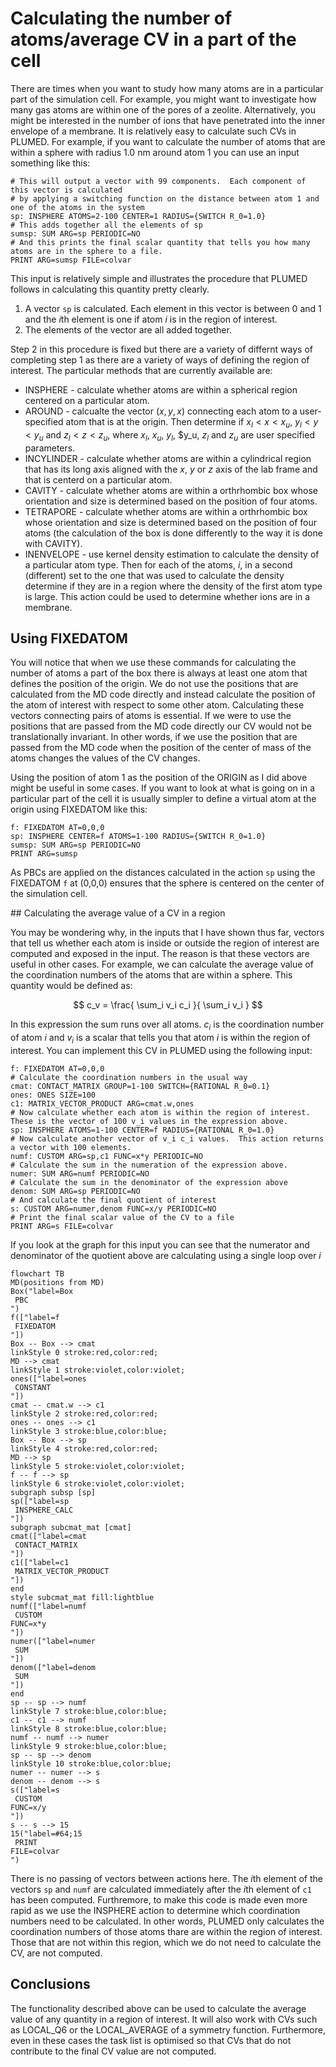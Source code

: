 # Calculating the number of atoms/average CV in a part of the cell

There are times when you want to study how many atoms are in a particular part of the simulation cell.  For example, you might 
want to investigate how many gas atoms are within one of the pores of a zeolite.  Alternatively, you might be interested in the 
number of ions that have penetrated into the inner envelope of a membrane.  It is relatively easy to calculate such CVs in PLUMED.
For example, if you want to calculate the number of atoms that are within a sphere with radius 1.0 nm around atom 1 you can use an 
input something like this:

```plumed
# This will output a vector with 99 components.  Each component of this vector is calculated
# by applying a switching function on the distance between atom 1 and one of the atoms in the system
sp: INSPHERE ATOMS=2-100 CENTER=1 RADIUS={SWITCH R_0=1.0}
# This adds together all the elements of sp
sumsp: SUM ARG=sp PERIODIC=NO
# And this prints the final scalar quantity that tells you how many atoms are in the sphere to a file.
PRINT ARG=sumsp FILE=colvar
```

This input is relatively simple and illustrates the procedure that PLUMED follows in calculating this quantity pretty clearly.

1. A vector `sp` is calculated.  Each element in this vector is between 0 and 1 and the $i$th element is one if atom $i$ is in the region of interest.
2. The elements of the vector are all added together.

Step 2 in this procedure is fixed but there are a variety of differnt ways of completing step 1 as there are a variety of ways of defining the region 
of interest.  The particular methods that are currently available are:

* INSPHERE - calculate whether atoms are within a spherical region centered on a particular atom.
* AROUND - calcualte the vector $(x,y,x)$ connecting each atom to a user-specified atom that is at the origin.  Then determine if $x_l < x < x_u$, $y_l < y < y_u$ and $z_l < z < z_u$, where $x_l$, $x_u$, $y_l$, $y_u, $z_l$ and $z_u$ are user specified parameters.
* INCYLINDER - calculate whether atoms are within a cylindrical region that has its long axis aligned with the $x$, $y$ or $z$ axis of the lab frame and that is centerd on a particular atom.
* CAVITY - calculate whether atoms are within a orthrhombic box whose orientation and size is determined based on the position of four atoms.
* TETRAPORE - calculate whether atoms are within a orthrhombic box whose orientation and size is determined based on the position of four atoms (the calculation of the box is done differently to the way it is done with CAVITY).
* INENVELOPE - use kernel density estimation to calculate the density of a particular atom type.  Then for each of the atoms, $i$, in a second (different) set to the one that was used to calculate the density determine if they are in a region where the density of the first atom type is large.  This action could be used to determine whether ions are in a membrane. 

## Using FIXEDATOM

You will notice that when we use these commands for calculating the number of atoms a part of the box there is always at least one atom that defines the position of the origin.  We do not use 
the positions that are calculated from the MD code directly and instead calculate the position of the atom of interest with respect to some other atom.  Calculating these vectors connecting 
pairs of atoms is essential.  If we were to use the positions that are passed from the MD code directly our CV would not be translationally invariant.  In other words, if we use the position that 
are passed from the MD code when the position of the center of mass of the atoms changes the values of the CV changes.

Using the position of atom 1 as the position of the ORIGIN as I did above might be useful in some cases.  If you want to look at what is going on in a particular part of the cell it is usually simpler
to define a virtual atom at the origin using FIXEDATOM like this:

```plumed
f: FIXEDATOM AT=0,0,0
sp: INSPHERE CENTER=f ATOMS=1-100 RADIUS={SWITCH R_0=1.0}
sumsp: SUM ARG=sp PERIODIC=NO
PRINT ARG=sumsp
```

As PBCs are applied on the distances calculated in the action `sp` using the FIXEDATOM `f` at (0,0,0) ensures that the sphere is centered on the center of the simulation cell.

## Calculating the average value of a CV in a region

You may be wondering why, in the inputs that I have shown thus far, vectors that tell us whether each atom is inside or outside the region of interest are computed and exposed in the input.
The reason is that these vectors are useful in other cases.  For example, we can calculate the average value of the coordination numbers of the atoms that are within a sphere.  This quantity would 
be defined as:

$$
c_v = \frac{ \sum_i v_i c_i }{ \sum_i v_i }
$$

In this expression the sum runs over all atoms.  $c_i$ is the coordination number of atom $i$ and $v_i$ is a scalar that tells you that atom $i$ is within the region of interest.
You can implement this CV in PLUMED using the following input:

```plumed
f: FIXEDATOM AT=0,0,0
# Calculate the coordination numbers in the usual way
cmat: CONTACT_MATRIX GROUP=1-100 SWITCH={RATIONAL R_0=0.1}
ones: ONES SIZE=100
c1: MATRIX_VECTOR_PRODUCT ARG=cmat.w,ones
# Now calculate whether each atom is within the region of interest.  These is the vector of 100 v_i values in the expression above.
sp: INSPHERE ATOMS=1-100 CENTER=f RADIUS={RATIONAL R_0=1.0}
# Now calculate another vector of v_i c_i values.  This action returns a vector with 100 elements.
numf: CUSTOM ARG=sp,c1 FUNC=x*y PERIODIC=NO
# Calculate the sum in the numeration of the expression above.
numer: SUM ARG=numf PERIODIC=NO
# Calculate the sum in the denominator of the expression above
denom: SUM ARG=sp PERIODIC=NO
# And calculate the final quotient of interest
s: CUSTOM ARG=numer,denom FUNC=x/y PERIODIC=NO
# Print the final scalar value of the CV to a file
PRINT ARG=s FILE=colvar
``` 

If you look at the graph for this input you can see that the numerator and denominator of the quotient above are calculating using a single loop over $i$

```mermaid
flowchart TB 
MD(positions from MD)
Box("label=Box 
 PBC 
")
f(["label=f 
 FIXEDATOM 
"])
Box -- Box --> cmat
linkStyle 0 stroke:red,color:red;
MD --> cmat
linkStyle 1 stroke:violet,color:violet;
ones(["label=ones 
 CONSTANT 
"])
cmat -- cmat.w --> c1
linkStyle 2 stroke:red,color:red;
ones -- ones --> c1
linkStyle 3 stroke:blue,color:blue;
Box -- Box --> sp
linkStyle 4 stroke:red,color:red;
MD --> sp
linkStyle 5 stroke:violet,color:violet;
f -- f --> sp
linkStyle 6 stroke:violet,color:violet;
subgraph subsp [sp]
sp(["label=sp 
 INSPHERE_CALC 
"])
subgraph subcmat_mat [cmat]
cmat(["label=cmat 
 CONTACT_MATRIX 
"])
c1(["label=c1 
 MATRIX_VECTOR_PRODUCT 
"])
end
style subcmat_mat fill:lightblue
numf(["label=numf 
 CUSTOM
FUNC=x*y 
"])
numer(["label=numer 
 SUM 
"])
denom(["label=denom 
 SUM 
"])
end
sp -- sp --> numf
linkStyle 7 stroke:blue,color:blue;
c1 -- c1 --> numf
linkStyle 8 stroke:blue,color:blue;
numf -- numf --> numer
linkStyle 9 stroke:blue,color:blue;
sp -- sp --> denom
linkStyle 10 stroke:blue,color:blue;
numer -- numer --> s
denom -- denom --> s
s(["label=s 
 CUSTOM
FUNC=x/y 
"])
s -- s --> 15
15("label=#64;15 
 PRINT
FILE=colvar 
")
```

There is no passing of vectors between actions here.  The $i$th element of the vectors `sp` and `numf` are calculated immediately after the $i$th element of `c1` has been computed.
Furthremore, to make this code is made even more rapid as we use the INSPHERE action to determine which coordination numbers need to be calculated.  In other words, PLUMED only calculates
the coordination numbers of those atoms thare are within the region of interest.  Those that are not within this region, which we do not need to calculate the CV, are not computed. 

## Conclusions

The functionality described above can be used to calculate the average value of any quantity in a region of interest.  It will also work with CVs such as LOCAL_Q6 or the LOCAL_AVERAGE
of a symmetry function.  Furthermore, even in these cases the task list is optimised so that CVs that do not contribute to the final CV value are not computed.
